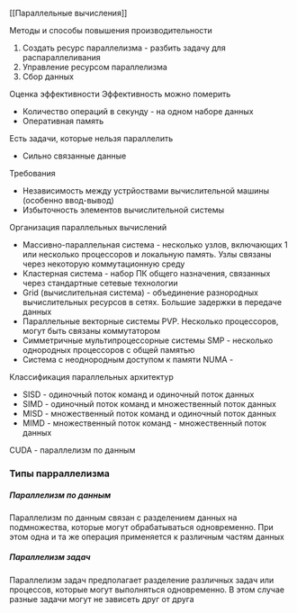 [[Параллельные вычисления]]

Методы и способы повышения производительности
1. Создать ресурс параллелизма - разбить задачу для распараллеливания
2. Управление ресурсом параллелизма
3. Сбор данных

Оценка эффективности
Эффективность можно померить
- Количество операций в секунду - на одном наборе данных
- Оперативная память

Есть задачи, которые нельзя параллелить
- Сильно связанные данные

Требования
- Независимость между устрйоствами вычислительной машины (особенно ввод-вывод)
- Избыточность элементов вычислительной системы

Организация параллельных вычислений
- Массивно-параллельная система - несколько узлов, включающих 1 или несколько процессоров и локальную память. Узлы связаны через некоторую коммутационную среду
- Кластерная система - набор ПК общего назначения, связанных через стандартные сетевые технологии
- Grid (вычислительная система) - объединение разнородных вычислительных ресурсов в сетях. Большие задержки в передаче данных
- Параллельные векторные системы PVP. Несколько процессоров, могут быть связаны коммутатором
- Симметричные мультипроцессорные системы SMP - несколько однородных процессоров с общей памятью
- Система с неоднородным доступом к памяти NUMA - 


Классификация параллельных архитектур
 - SISD - одиночный поток команд и одиночный поток данных
 - SIMD - одиночный поток команд и множественный поток данных
 - MISD - множественный поток команд и одиночный поток данных
 - MIMD - множественный поток команд - множественный поток данных

CUDA - параллелизм по данным

### Типы парраллелизма
##### Параллелизм по данным
Параллелизм по данным связан с разделением данных на подмножества, которые могут обрабатываться одновременно. При этом одна и та же операция применяется к различным частям данных
##### Параллелизм задач
Параллелизм задач предполагает разделение различных задач или процессов, которые могут выполняться одновременно. В этом случае разные задачи могут не зависеть друг от друга